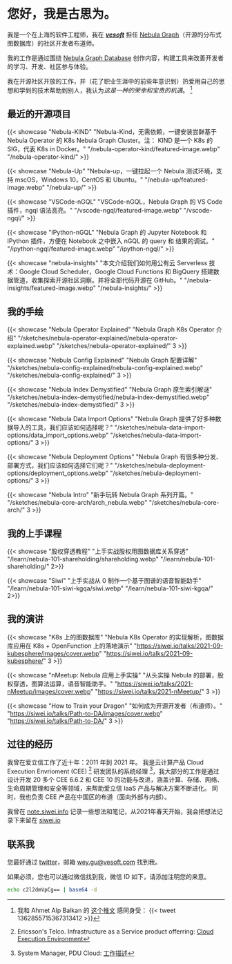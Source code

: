 # 



# 您好，我是古思为。

我是一个在上海的软件工程师，我在 ***[vesoft](https://vesoft.com)*** 担任 [Nebula Graph](https://nebula-graph.com.cn/)（开源的分布式图数据库）的社区开发者布道师。

我的工作是通过围绕 [Nebula Graph Database](https://github.com/vesoft-inc) 创作内容，构建工具来改善开发者的学习、开发、社区参与体验。

我在开源社区开放的工作，并（花了职业生涯中的前些年意识到）热爱用自己的思想和学到的技术帮助到别人，我认为*这是一种的荣幸和宝贵的机遇*。 [^1]

## 最近的开源项目

{{< showcase "Nebula-KIND" "Nebula-Kind，无需依赖，一键安装尝鲜基于 Nebula Operator 的 K8s Nebula Graph Cluster。注： KIND 是一个 K8s 的 SIG，代表 K8s in Docker。" "/nebula-operator-kind/featured-image.webp" "/nebula-operator-kind/" >}}

{{< showcase "Nebula-Up" "Nebula-up，一键拉起一个 Nebula 测试环境，支持 mscOS，Windows 10，CentOS 和 Ubuntu。" "/nebula-up/featured-image.webp" "/nebula-up/" >}}

{{< showcase "VSCode-nGQL" "VSCode-nGQL，Nebula Graph 的 VS Code 插件，ngql 语法高亮。" "/vscode-ngql/featured-image.webp" "/vscode-ngql/" >}}

{{< showcase "IPython-nGQL" "Nebula Graph 的 Jupyter Notebook 和 IPython 插件，方便在 Notebook 之中嵌入 nGQL 的 query 和 结果的调试。" "/ipython-ngql/featured-image.webp" "/ipython-ngql/" >}}

{{< showcase "nebula-insights" "本文介绍我们如何用公有云 Serverless 技术：Google Cloud Scheduler，Google Cloud Functions 和 BigQuery 搭建数据管道，收集探索开源社区洞察。并将全部代码开源在 GitHub。" "/nebula-insights/featured-image.webp" "/nebula-insights/" >}}

## 我的手绘

{{< showcase "Nebula Operator Explained" "Nebula Graph K8s Operator 介绍" "/sketches/nebula-operator-explained/nebula-operator-explained.webp" "/sketches/nebula-operator-explained/" 3 >}}

{{< showcase "Nebula Config Explained" "Nebula Graph 配置详解" "/sketches/nebula-config-explained/nebula-config-explained.webp" "/sketches/nebula-config-explained/" 3 >}}

{{< showcase "Nebula Index Demystified" "Nebula Graph 原生索引解谜" "/sketches/nebula-index-demystified/nebula-index-demystified.webp" "/sketches/nebula-index-demystified/" 3 >}}

{{< showcase "Nebula Data Import Options" "Nebula Graph 提供了好多种数据导入的工具，我们应该如何选择呢？" "/sketches/nebula-data-import-options/data_import_options.webp" "/sketches/nebula-data-import-options/" 3 >}}

{{< showcase "Nebula Deployment Options" "Nebula Graph 有很多种分发、部署方式，我们应该如何选择它们呢？" "/sketches/nebula-deployment-options/deployment_options.webp" "/sketches/nebula-deployment-options/" 3 >}}

{{< showcase "Nebula Intro" "新手玩转 Nebula Graph 系列开篇。" "/sketches/nebula-core-arch/arch_nebula.webp" "/sketches/nebula-core-arch/" 3 >}}

## 我的上手课程

{{< showcase "股权穿透教程" "上手实战股权用图数据库关系穿透" "/learn/nebula-101-shareholding/shareholding.webp" "/learn/nebula-101-shareholding/" 2>}}

{{< showcase "Siwi" "上手实战从 0 制作一个基于图谱的语音智能助手" "/learn/nebula-101-siwi-kgqa/siwi.webp" "/learn/nebula-101-siwi-kgqa/" 2>}}

## 我的演讲

{{< showcase "K8s 上的图数据库" "Nebula K8s Operator 的实现解析，图数据库应用在 K8s + OpenFunction 上的落地演示" "https://siwei.io/talks/2021-09-kubesphere/images/cover.webp" "https://siwei.io/talks/2021-09-kubesphere/" 3 >}}

{{< showcase "nMeetup: Nebula 应用上手实操" "从头实操 Nebula 的部署，股权穿透，图算法运算，语音智能助手。" "https://siwei.io/talks/2021-nMeetup/images/cover.webp" "https://siwei.io/talks/2021-nMeetup/" 3 >}}

{{< showcase "How to Train your Dragon" "如何成为开源开发者（布道师）。" "https://siwei.io/talks/Path-to-DA/images/cover.webp" "https://siwei.io/talks/Path-to-DA/" 3 >}}

## 过往的经历

我曾在爱立信工作了近十年：2011 年到 2021 年。
我是云计算产品 Cloud Execution Envrioment (CEE) [^2] 研发团队的系统经理 [^3]，我大部分的工作是通过设计开发 20 多个 CEE 6.6.2 和 CEE 10 的功能与改进，涵盖计算、存储、网络、生命周期管理和安全等领域，来帮助爱立信 IaaS 产品与解决方案不断进化。
同时，我也负责 CEE 产品在中国区的布道（面向外部与内部）。

我曾在 [note.siwei.info](https://note.siwei.info/archives/) 记录一些想法和笔记，从2021年春天开始，我会把想法记录下来留在 [siwei.io](https://siwei.io)


[^1]: 我和 Ahmet Alp Balkan 的 [这个推文]( https://twitter.com/ahmetb/status/1362855715367313412) 感同身受：
{{< tweet 1362855715367313412 >}}

[^2]: Ericsson's Telco. Infrastructure as a Service product offerring: [Cloud Execution Environment](https://www.ericsson.com/en/portfolio/digital-services/cloud-infrastructure/cloud-execution-environment)
[^3]: System Manager, PDU Cloud: [工作描述]( https://www.linkedin.com/jobs/view/2541281375)

## 联系我

您最好通过 [twitter](https://twitter.com/wey_gu)，邮箱 [wey.gu@vesoft.com](mailto:wey.gu@vesoft.com) 找到我。

如果必须，您也可以通过微信找到我，微信 ID 如下，请添加注明您的来意。

```bash
echo c2l2dmVpCg== | base64 -d
```

